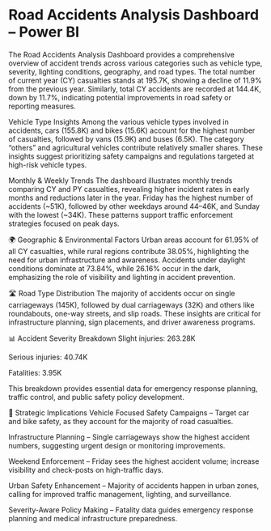 # Road Accidents Analysis Dashboard – Power BI
The Road Accidents Analysis Dashboard provides a comprehensive overview of accident trends across various categories such as vehicle type, severity, lighting conditions, geography, and road types. The total number of current year (CY) casualties stands at 195.7K, showing a decline of 11.9% from the previous year. Similarly, total CY accidents are recorded at 144.4K, down by 11.7%, indicating potential improvements in road safety or reporting measures.

Vehicle Type Insights
Among the various vehicle types involved in accidents, cars (155.8K) and bikes (15.6K) account for the highest number of casualties, followed by vans (15.9K) and buses (6.5K). The category “others” and agricultural vehicles contribute relatively smaller shares. These insights suggest prioritizing safety campaigns and regulations targeted at high-risk vehicle types.

Monthly & Weekly Trends
The dashboard illustrates monthly trends comparing CY and PY casualties, revealing higher incident rates in early months and reductions later in the year. Friday has the highest number of accidents (~51K), followed by other weekdays around 44–46K, and Sunday with the lowest (~34K). These patterns support traffic enforcement strategies focused on peak days.

🌍 Geographic & Environmental Factors
Urban areas account for 61.95% of all CY casualties, while rural regions contribute 38.05%, highlighting the need for urban infrastructure and awareness. Accidents under daylight conditions dominate at 73.84%, while 26.16% occur in the dark, emphasizing the role of visibility and lighting in accident prevention.

🛣️ Road Type Distribution
The majority of accidents occur on single carriageways (145K), followed by dual carriageways (32K) and others like roundabouts, one-way streets, and slip roads. These insights are critical for infrastructure planning, sign placements, and driver awareness programs.

📊 Accident Severity Breakdown
Slight injuries: 263.28K

Serious injuries: 40.74K

Fatalities: 3.95K

This breakdown provides essential data for emergency response planning, traffic control, and public safety policy development.

📌 Strategic Implications
Vehicle Focused Safety Campaigns – Target car and bike safety, as they account for the majority of road casualties.

Infrastructure Planning – Single carriageways show the highest accident numbers, suggesting urgent design or monitoring improvements.

Weekend Enforcement – Friday sees the highest accident volume; increase visibility and check-posts on high-traffic days.

Urban Safety Enhancement – Majority of accidents happen in urban zones, calling for improved traffic management, lighting, and surveillance.

Severity-Aware Policy Making – Fatality data guides emergency response planning and medical infrastructure preparedness.

